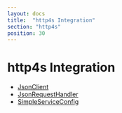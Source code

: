 ```yaml
---
layout: docs
title:  "http4s Integration"
section: "http4s"
position: 30
---
```

# http4s Integration

- [JsonClient]({{site.baseurl}}/http4s/jsonclient.html)
- [JsonRequestHandler]({{site.baseurl}}/http4s/jsonrequesthandler.html)
- [SimpleServiceConfig]({{site.baseurl}}/http4s/simpleservicecofig.html)
